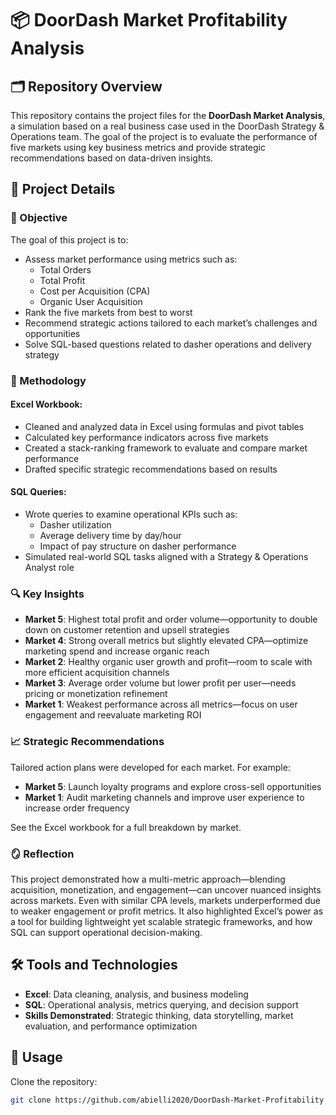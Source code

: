 # 📦 DoorDash Market Profitability Analysis

## 🗂️ Repository Overview

This repository contains the project files for the **DoorDash Market Analysis**, a simulation based on a real business case used in the DoorDash Strategy & Operations team. The goal of the project is to evaluate the performance of five markets using key business metrics and provide strategic recommendations based on data-driven insights.

## 📌 Project Details

### 🎯 Objective

The goal of this project is to:

- Assess market performance using metrics such as:
  - Total Orders
  - Total Profit
  - Cost per Acquisition (CPA)
  - Organic User Acquisition
- Rank the five markets from best to worst
- Recommend strategic actions tailored to each market’s challenges and opportunities
- Solve SQL-based questions related to dasher operations and delivery strategy

### 🧪 Methodology

#### Excel Workbook:
- Cleaned and analyzed data in Excel using formulas and pivot tables
- Calculated key performance indicators across five markets
- Created a stack-ranking framework to evaluate and compare market performance
- Drafted specific strategic recommendations based on results

#### SQL Queries:
- Wrote queries to examine operational KPIs such as:
  - Dasher utilization
  - Average delivery time by day/hour
  - Impact of pay structure on dasher performance
- Simulated real-world SQL tasks aligned with a Strategy & Operations Analyst role

### 🔍 Key Insights

- **Market 5**: Highest total profit and order volume—opportunity to double down on customer retention and upsell strategies
- **Market 4**: Strong overall metrics but slightly elevated CPA—optimize marketing spend and increase organic reach
- **Market 2**: Healthy organic user growth and profit—room to scale with more efficient acquisition channels
- **Market 3**: Average order volume but lower profit per user—needs pricing or monetization refinement
- **Market 1**: Weakest performance across all metrics—focus on user engagement and reevaluate marketing ROI

### 📈 Strategic Recommendations

Tailored action plans were developed for each market. For example:

- **Market 5**: Launch loyalty programs and explore cross-sell opportunities
- **Market 1**: Audit marketing channels and improve user experience to increase order frequency

See the Excel workbook for a full breakdown by market.

### 🪞 Reflection

This project demonstrated how a multi-metric approach—blending acquisition, monetization, and engagement—can uncover nuanced insights across markets. Even with similar CPA levels, markets underperformed due to weaker engagement or profit metrics. It also highlighted Excel’s power as a tool for building lightweight yet scalable strategic frameworks, and how SQL can support operational decision-making.

## 🛠️ Tools and Technologies

- **Excel**: Data cleaning, analysis, and business modeling  
- **SQL**: Operational analysis, metrics querying, and decision support  
- **Skills Demonstrated**: Strategic thinking, data storytelling, market evaluation, and performance optimization

## 🚀 Usage

Clone the repository:

```bash
git clone https://github.com/abielli2020/DoorDash-Market-Profitability.git

